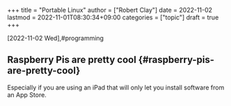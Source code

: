 +++
title = "Portable Linux"
author = ["Robert Clay"]
date = 2022-11-02
lastmod = 2022-11-01T08:30:34+09:00
categories = ["topic"]
draft = true
+++

<span class="timestamp-wrapper"><span class="timestamp">[2022-11-02 Wed]</span></span>,#programming


## Raspberry Pis are pretty cool {#raspberry-pis-are-pretty-cool}

Especially if you are using an iPad that will only let you install software from an App Store.